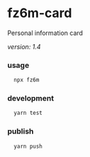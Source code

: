 # fz6m-card

Personal information card

*version: 1.4*

### usage

```bash
  npx fz6m
```

### development

```bash
  yarn test
```

### publish

```bash
  yarn push
```